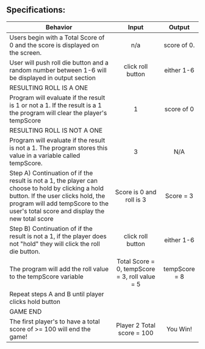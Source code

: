 ## Specifications:

| Behavior |  Input   |  Output  |
|----------|:--------:|:--------:|
|Users begin with a Total Score of 0 and the score is displayed on the screen. | n/a | score of 0. |
|User will push roll die button and a random number between 1-6 will be displayed in output section | click roll button | either 1-6 |
|RESULTING ROLL IS A ONE|||
|Program will evaluate if the result is 1 or not a 1. If the result is a 1 the program will clear the player's tempScore| 1 | score of 0 |
|RESULTING ROLL IS NOT A ONE|||
|Program will evaluate if the result is not a 1. The program stores this value in a variable called tempScore.| 3 | N/A |
|Step A) Continuation of if the result is not a 1, the player can choose to hold by clicking a hold button.  If the user clicks hold, the program will add tempScore to the user's total score and display the new total score | Score is 0 and roll is 3 | Score = 3 |
|Step B) Continuation of if the result is not a 1, if the player does not "hold" they will click the roll die button. | click roll button | either 1-6 |
|The program will add the roll value to the tempScore variable| Total Score = 0, tempScore = 3, roll value = 5 | tempScore = 8 |
|Repeat steps A and B until player clicks hold button |||
|GAME END|||
|The first player's to have a total score of >= 100 will end the game!| Player 2 Total score = 100 | You Win! |
